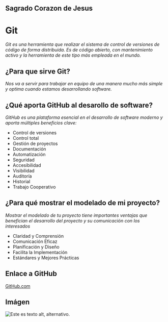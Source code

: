 ## Sagrado Corazon de Jesus <a name= “top”></a>

# Git 
*Git es una herramienta que realizar el sistema de control de versiones de código de forma distribuida. Es de código abierto, con mantenimiento activo y la herramienta de este tipo más empleada en el mundo.*
## ¿Para que sirve Git?
*Nos va a servir para trabajar en equipo de una manera mucho más simple y optima cuando estamos desarrollando software.*
## ¿Qué aporta GitHub al desarollo de software?
*GitHub es una plataforma esencial en el desarrollo de software moderno y aporta múltiples beneficios clave:*


* Control de versiones
* Control total
* Gestión de proyectos
* Documentación
* Automatización
* Seguridad
* Accesibilidad
* Visibilidad
* Auditoría
* Historial
* Trabajo Cooperativo

## ¿Para qué mostrar el modelado de mi proyecto?
*Mostrar el modelado de tu proyecto tiene importantes ventajas que benefician el desarrollo del proyecto y su comunicación con los interesados*

* Claridad y Comprensión
* Comunicación Eficaz
* Planificación y Diseño
* Facilita la Implementación
* Estándares y Mejores Prácticas

## Enlace a GitHub

[GitHub.com](https://github.com/)
<br>


## Imágen

![Este es texto alt, alternativo.](https://cdn.prod.website-files.com/5f5a53e153805db840dae2db/64e79ca5aff2fb7295bfddf9_github-que-es.jpg "Esta es una imagen de muestra.")


